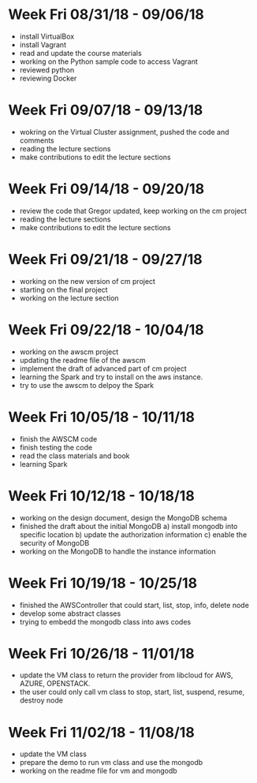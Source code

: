 # Week Fri 08/31/18 - 09/06/18

* install VirtualBox
* install Vagrant
* read and update the course materials
* working on the Python sample code to access Vagrant
* reviewed python
* reviewing Docker

# Week Fri 09/07/18 - 09/13/18

* wokring on the Virtual Cluster assignment, pushed the code and comments
* reading the lecture sections
* make contributions to edit the lecture sections


# Week Fri 09/14/18 - 09/20/18

* review the code that Gregor updated, keep working on the cm project
* reading the lecture sections
* make contributions to edit the lecture sections


# Week Fri 09/21/18 - 09/27/18

* working on the new version of cm project
* starting on the final project
* working on the lecture section

# Week Fri 09/22/18 - 10/04/18
* working on the awscm project
* updating the readme file of the awscm
* implement the draft of advanced part of cm project
* learning the Spark and try to install on the aws instance.
* try to use the awscm to delpoy the Spark

# Week Fri 10/05/18 - 10/11/18
* finish the AWSCM code
* finish testing the code
* read the class materials and book
* learning Spark

# Week Fri 10/12/18 - 10/18/18
* working on the design document, design the MongoDB schema
* finished the draft about the initial MongoDB
  a) install mongodb into specific location
  b) update the authorization information
  c) enable the security of MongoDB
* working on the MongoDB to handle the instance information

# Week Fri 10/19/18 - 10/25/18
* finished the AWSController that could start, list, stop, info, delete node
* develop some abstract classes
* trying to embedd the mongodb class into aws codes

# Week Fri 10/26/18 - 11/01/18
* update the VM class to return the provider from libcloud for AWS, AZURE, OPENSTACK. 
* the user could only call vm class to stop, start, list, suspend, resume, destroy node

# Week Fri 11/02/18 - 11/08/18
* update the VM class
* prepare the demo to run vm class and use the mongodb
* working on the readme file for vm and mongodb
